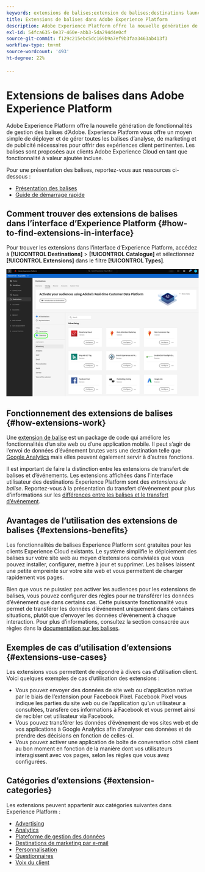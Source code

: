 ```yaml
---
keywords: extensions de balises;extension de balises;destinations launch;extensions de balises platform;extension de balises platform;destinations platform launch
title: Extensions de balises dans Adobe Experience Platform
description: Adobe Experience Platform offre la nouvelle génération de fonctionnalités de gestion des balises d’Adobe. Experience Platform vous offre un moyen simple de déployer et de gérer toutes les balises d’analyse, de marketing et de publicité nécessaires pour offrir des expériences client pertinentes.
exl-id: 54fca635-0e37-460e-abb3-5da294d4e0cf
source-git-commit: f129c215ebc5dc169b9a7ef9b3faa3463ab413f3
workflow-type: tm+mt
source-wordcount: '493'
ht-degree: 22%

---
```


# Extensions de balises dans Adobe Experience Platform

Adobe Experience Platform offre la nouvelle génération de fonctionnalités de gestion des balises d’Adobe. Experience Platform vous offre un moyen simple de déployer et de gérer toutes les balises d’analyse, de marketing et de publicité nécessaires pour offrir des expériences client pertinentes. Les balises sont proposées aux clients Adobe Experience Cloud en tant que fonctionnalité à valeur ajoutée incluse.

Pour une présentation des balises, reportez-vous aux ressources ci-dessous :

- [Présentation des balises](../../../tags/home.md)
- [Guide de démarrage rapide](../../../tags/quick-start/quick-start.md)

## Comment trouver des extensions de balises dans l’interface d’Experience Platform {#how-to-find-extensions-in-interface}

Pour trouver les extensions dans l’interface d’Experience Platform, accédez à **[!UICONTROL Destinations]** > **[!UICONTROL Catalogue]** et sélectionnez **[!UICONTROL Extensions]** dans le filtre **[!UICONTROL Types]**.

![Filtre des extensions dans l’interface](../../assets/catalog/launch-extensions/filter.png)

## Fonctionnement des extensions de balises {#how-extensions-work}

Une [extension de balise](../../../tags/home.md#extensions) est un package de code qui améliore les fonctionnalités d’un site web ou d’une application mobile. Il peut s’agir de l’envoi de données d’événement brutes vers une destination telle que [Google Analytics](/help/destinations/catalog/analytics/google-universal-analytics.md) mais elles peuvent également servir à d’autres fonctions.

Il est important de faire la distinction entre les extensions de transfert de balises et d’événements. Les extensions affichées dans l’interface utilisateur des destinations Experience Platform sont des *extensions de balise*. Reportez-vous à la présentation du transfert d’événement pour plus d’informations sur les [différences entre les balises et le transfert d’événement](/help/tags/ui/event-forwarding/overview.md#differences-between-event-forwarding-and-tags).



<!--

Extensions forward raw event data to several types of destinations. Think of extensions as an **Event Forwarding** type of destination. This is a simpler type of integration with destination platforms, which only forwards raw event data. Examples of those are the [Gainsight personalization extension](../personalization/gainsight.md) or the [Confirmit Voice of the Customer extension](../voice/confirmit-digital-feedback.md).

**Profile/Segment Export** destinations in Adobe Experience Platform capture event data, combine it with other data sources, apply segmentation, and export audiences and qualified profiles to destinations. Examples of those are the [Amazon S3 cloud storage destination](../cloud-storage/amazon-s3.md) or the [Google Display & Video 360 advertising destination](../advertising/google-dv360.md).

![Tag extensions compared to other destinations](../../assets/common/launch-and-other-destinations.png)

-->

## Avantages de l’utilisation des extensions de balises {#extensions-benefits}

Les fonctionnalités de balises Experience Platform sont gratuites pour les clients Experience Cloud existants. Le système simplifie le déploiement des balises sur votre site web au moyen d’extensions conviviales que vous pouvez installer, configurer, mettre à jour et supprimer. Les balises laissent une petite empreinte sur votre site web et vous permettent de charger rapidement vos pages.

Bien que vous ne puissiez pas activer les audiences pour les extensions de balises, vous pouvez configurer des règles pour ne transférer les données d’événement que dans certains cas. Cette puissante fonctionnalité vous permet de transférer les données d’événement uniquement dans certaines situations, plutôt que d’envoyer les données d’événement à chaque interaction. Pour plus d’informations, consultez la section consacrée aux règles dans la [documentation sur les balises](../../../tags/ui/managing-resources/rules.md).

## Exemples de cas d’utilisation d’extensions {#extensions-use-cases}

Les extensions vous permettent de répondre à divers cas d’utilisation client. Voici quelques exemples de cas d’utilisation des extensions :

- Vous pouvez envoyer des données de site web ou d’application native par le biais de l’extension pour Facebook Pixel. Facebook Pixel vous indique les parties du site web ou de l’application qu’un utilisateur a consultées, transfère ces informations à Facebook et vous permet ainsi de recibler cet utilisateur via Facebook.
- Vous pouvez transférer les données d’événement de vos sites web et de vos applications à Google Analytics afin d’analyser ces données et de prendre des décisions en fonction de celles-ci.
- Vous pouvez activer une application de boîte de conversation côté client au bon moment en fonction de la manière dont vos utilisateurs interagissent avec vos pages, selon les règles que vous avez configurées.

## Catégories d’extensions {#extension-categories}

Les extensions peuvent appartenir aux catégories suivantes dans Experience Platform :

- [Advertising](../advertising/overview.md)
- [Analytics](../analytics/overview.md)
- [Plateforme de gestion des données](../data-management/overview.md)
- [Destinations de marketing par e-mail ](../email-marketing/overview.md)
- [Personnalisation](../personalization/overview.md)
- [Questionnaires](../survey/overview.md)
- [Voix du client](../voice/overview.md)
